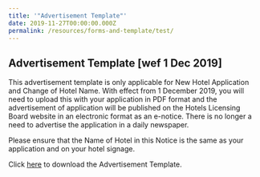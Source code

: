 ```yaml
---
title: '"Advertisement Template"'
date: 2019-11-27T00:00:00.000Z
permalink: /resources/forms-and-template/test/
---
```



Advertisement Template [wef 1 Dec 2019] 
---
 
This advertisement template is only applicable for New Hotel Application and Change of Hotel Name. With effect from 1 December 2019, you will need to upload this with your application in PDF format and the advertisement of application will be published on the Hotels Licensing Board website in an electronic format as an e-notice. There is no longer a need to advertise the application in a daily newspaper. 

Please ensure that the Name of Hotel in this Notice is the same as your application and on your hotel signage. 

Click [here](/files/resources/forms-and-templates/advertisement-template.doc) to download the Advertisement Template. 
